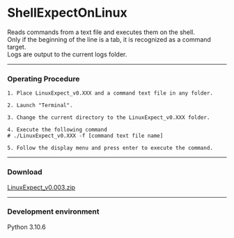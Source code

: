 # ShellExpectOnLinux

Reads commands from a text file and executes them on the shell.  
Only if the beginning of the line is a tab, it is recognized as a command target.  
Logs are output to the current logs folder.

---
### Operating Procedure
```
1. Place LinuxExpect_v0.XXX and a command text file in any folder.

2. Launch "Terminal".

3. Change the current directory to the LinuxExpect_v0.XXX folder.

4. Execute the following command
# ./LinuxExpect_v0.XXX -f [command text file name]

5. Follow the display menu and press enter to execute the command.

```

---
### Download
[LinuxExpect_v0.003.zip](https://github.com/ss95089/ShellExpectOnLinux/raw/main/dist/LinuxExpect_v0.003.zip)  

---
### Development environment
Python 3.10.6
